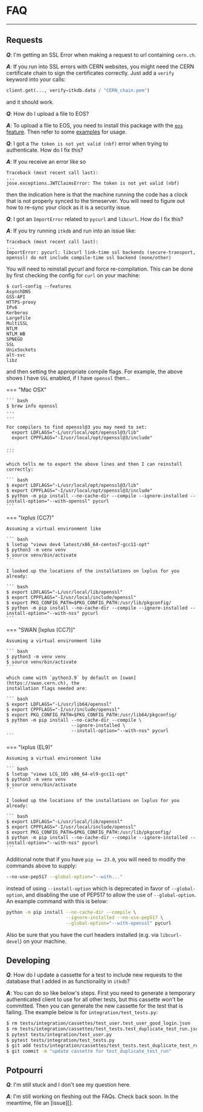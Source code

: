 # FAQ

---

## Requests

**_Q_**: I'm getting an SSL Error when making a request to url containing
`cern.ch`.

**_A_**: If you run into SSL errors with CERN websites, you might need the CERN
certificate chain to sign the certificates correctly. Just add a `verify`
keyword into your calls:

```py
client.get(..., verify=itkdb.data / "CERN_chain.pem")
```

and it should work.

**_Q_**: How do I upload a file to EOS?

**_A_**: To upload a file to EOS, you need to install this package with the
[`eos` feature](../install.md). Then refer to some [examples](../examples.md)
for usage.

**_Q_**: I got a `The token is not yet valid (nbf)` error when trying to
authenticate. How do I fix this?

**_A_**: If you receive an error like so

```
Traceback (most recent call last):
...
jose.exceptions.JWTClaimsError: The token is not yet valid (nbf)
```

then the indication here is that the machine running the code has a clock that
is not properly synced to the timeserver. You will need to figure out how to
re-sync your clock as it is a security issue.

**_Q_**: I got an `ImportError` related to `pycurl` and `libcurl`. How do I fix
this?

**_A_**: If you try running `itkdb` and run into an issue like:

```
Traceback (most recent call last):
...
ImportError: pycurl: libcurl link-time ssl backends (secure-transport, openssl) do not include compile-time ssl backend (none/other)
```

You will need to reinstall pycurl and force re-compilation. This can be done by
first checking the config for `curl` on your machine:

```shell hl_lines="12"
$ curl-config --features
AsynchDNS
GSS-API
HTTPS-proxy
IPv6
Kerberos
Largefile
MultiSSL
NTLM
NTLM_WB
SPNEGO
SSL
UnixSockets
alt-svc
libz
```

and then setting the appropriate compile flags. For example, the above shows I
have `SSL` enabled, if I have `openssl` then...

=== "Mac OSX"

    ``` bash
    $ brew info openssl
    ...
    ...

    For compilers to find openssl@3 you may need to set:
      export LDFLAGS="-L/usr/local/opt/openssl@3/lib"
      export CPPFLAGS="-I/usr/local/opt/openssl@3/include"

    ...
    ```

    which tells me to export the above lines and then I can reinstall correctly:

    ``` bash
    $ export LDFLAGS="-L/usr/local/opt/openssl@3/lib"
    $ export CPPFLAGS="-I/usr/local/opt/openssl@3/include"
    $ python -m pip install --no-cache-dir --compile --ignore-installed --install-option="--with-openssl" pycurl
    ```

=== "lxplus (CC7)"

    Assuming a virtual environment like

    ``` bash
    $ lsetup "views dev4 latest/x86_64-centos7-gcc11-opt"
    $ python3 -m venv venv
    $ source venv/bin/activate
    ```

    I looked up the locations of the installations on lxplus for you already:

    ``` bash
    $ export LDFLAGS="-L/usr/local/lib/openssl"
    $ export CPPFLAGS="-I/usr/local/include/openssl"
    $ export PKG_CONFIG_PATH=$PKG_CONFIG_PATH:/usr/lib/pkgconfig/
    $ python -m pip install --no-cache-dir --compile --ignore-installed --install-option="--with-nss" pycurl
    ```

=== "SWAN [lxplus (CC7)]"

    Assuming a virtual environment like

    ``` bash
    $ python3 -m venv venv
    $ source venv/bin/activate
    ```

    which came with `python3.9` by default on [swan](https://swan.cern.ch), the
    installation flags needed are:

    ``` bash
    $ export LDFLAGS="-L/usr/lib64/openssl"
    $ export CPPFLAGS="-I/usr/include/openssl"
    $ export PKG_CONFIG_PATH=$PKG_CONFIG_PATH:/usr/lib64/pkgconfig/
    $ python -m pip install --no-cache-dir --compile \
                            --ignore-installed \
                            --install-option="--with-nss" pycurl
    ```

=== "lxplus (EL9)"

    Assuming a virtual environment like

    ``` bash
    $ lsetup "views LCG_105 x86_64-el9-gcc11-opt"
    $ python3 -m venv venv
    $ source venv/bin/activate
    ```

    I looked up the locations of the installations on lxplus for you already:

    ``` bash
    $ export LDFLAGS="-L/usr/local/lib/openssl"
    $ export CPPFLAGS="-I/usr/local/include/openssl"
    $ export PKG_CONFIG_PATH=$PKG_CONFIG_PATH:/usr/lib/pkgconfig/
    $ python -m pip install --no-cache-dir --compile --ignore-installed --install-option="--with-nss" pycurl
    ```

Additional note that if you have `pip >= 23.0`, you will need to modify the
commands above to supply:

```bash
--no-use-pep517 --global-option="--with..."
```

instead of using `--install-option` which is deprecated in favor of
`--global-option`, and disabling the use of PEP517 to allow the use of
`--global-option`. An example command with this is below:

```bash
python -m pip install --no-cache-dir --compile \
                      --ignore-installed --no-use-pep517 \
                      --global-option="--with-openssl" pycurl
```

Also be sure that you have the curl headers installed (e.g. via `libcurl-devel`)
on your machine.

## Developing

**_Q_**: How do I update a cassette for a test to include new requests to the database that I added in as functionality in `itkdb`?

**_A_**: You can do so like below's steps. First you need to generate a temporary authenticated client to use for all other tests, but this cassette won't be committed. Then you can generate the new cassette for the test that is failing. The example below is for `integration/test_tests.py`:

```bash
$ rm tests/integration/cassettes/test_user.test_user_good_login.json
$ rm tests/integration/cassettes/test_tests.test_duplicate_test_run.json
$ pytest tests/integration/test_user.py
$ pytest tests/integration/test_tests.py
$ git add tests/integration/cassettes/test_tests.test_duplicate_test_run.json
$ git commit -m "update cassette for test_duplicate_test_run"
```

## Potpourri

**_Q_**: I'm still stuck and I don't see my question here.

**_A_**: I'm still working on fleshing out the FAQs. Check back soon. In the
meantime, file an [issue][].
